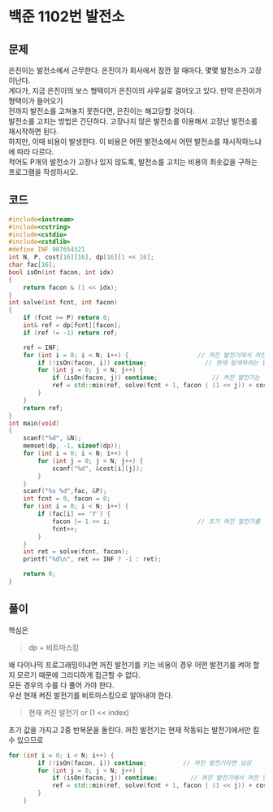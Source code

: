 # 백준 1102번 발전소

## 문제

은진이는 발전소에서 근무한다. 은진이가 회사에서 잠깐 잘 때마다, 몇몇 발전소가 고장이난다. </br>
게다가, 지금 은진이의 보스 형택이가 은진이의 사무실로 걸어오고 있다. 만약 은진이가 형택이가 들어오기</br>
전까지 발전소를 고쳐놓지 못한다면, 은진이는 해고당할 것이다.</br>
발전소를 고치는 방법은 간단하다. 고장나지 않은 발전소를 이용해서 고장난 발전소를 재시작하면 된다. </br>
하지만, 이때 비용이 발생한다. 이 비용은 어떤 발전소에서 어떤 발전소를 재시작하느냐에 따라 다르다.</br>
적어도 P개의 발전소가 고장나 있지 않도록, 발전소를 고치는 비용의 최솟값을 구하는 프로그램을 작성하시오.</br>

## 코드

```c++
#include<iostream>
#include<cstring>
#include<cstdio>
#include<cstdlib>
#define INF 987654321
int N, P, cost[16][16], dp[16][1 << 16];
char fac[16];
bool isOn(int facon, int idx) 
{ 
	return facon & (1 << idx); 
}
int solve(int fcnt, int facon)
{
	if (fcnt >= P) return 0;
	int& ref = dp[fcnt][facon];
	if (ref != -1) return ref;

	ref = INF;
	for (int i = 0; i < N; i++) {                   // 켜진 발전기에서 꺼진 발전기를 작동시켜야 하므로
		if (!isOn(facon, i)) continue;                // 현재 탐색하려는 발전기가 꺼졌다면 넘김
		for (int j = 0; j < N; j++) {
			if (isOn(facon, j)) continue;               // 켜진 발전기는 돌리지 않아도 됨
			ref = std::min(ref, solve(fcnt + 1, facon | (1 << j)) + cost[i][j]);
		}
	}
	return ref;
}
int main(void)
{
	scanf("%d", &N);
	memset(dp, -1, sizeof(dp));
	for (int i = 0; i < N; i++) {
		for (int j = 0; j < N; j++) {
			scanf("%d", &cost[i][j]);
		}
	}
	scanf("%s %d",fac, &P);
	int fcnt = 0, facon = 0;
	for (int i = 0; i < N; i++) {
		if (fac[i] == 'Y') {
			facon |= 1 << i;                        // 초기 켜진 발전기를 비트마스킹으로 담는다.
			fcnt++;
		}
	}
	int ret = solve(fcnt, facon);
	printf("%d\n", ret == INF ? -1 : ret);

	return 0;
}
```

## 풀이 

핵심은 </br>

> dp + 비트마스킹 


왜 다이나믹 프로그래밍이냐면 꺼진 발전기를 키는 비용이 경우 어떤 발전기를 켜야 할지 모르기 때문에 그리디하게 접근할 수 없다. </br>
모든 경우의 수를 다 풀어 가야 한다. </br>
우선 현재 켜진 발전기를 비트마스킹으로 알아내야 한다. </br>

> 현재 켜진 발전기 or (1 << index)

초기 값을 가지고 2중 반복문을 돌린다. 꺼진 발전기는 현재 작동되는 발전기에서만 킬 수 있으므로 

```c++
for (int i = 0; i < N; i++) {
		if (!isOn(facon, i)) continue;          // 꺼진 발전기라면 넘김
		for (int j = 0; j < N; j++) {
			if (isOn(facon, j)) continue;         // 켜진 발전기에서 꺼진 발전기를 찾아야 한다. 켜져있으면 넘김
			ref = std::min(ref, solve(fcnt + 1, facon | (1 << j)) + cost[i][j]);
		}
	}
```

